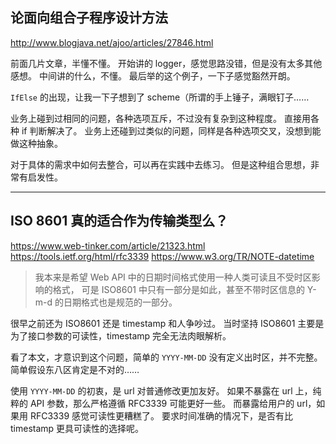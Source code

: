 ## 论面向组合子程序设计方法

http://www.blogjava.net/ajoo/articles/27846.html

前面几片文章，半懂不懂。
开始讲的 logger，感觉思路没错，但是没有太多其他感想。
中间讲的什么，不懂。
最后举的这个例子，一下子感觉豁然开朗。

`IfElse` 的出现，让我一下子想到了 scheme（所谓的手上锤子，满眼钉子……

业务上碰到过相同的问题，各种选项互斥，不过没有复杂到这种程度。
直接用各种 if 判断解决了。
业务上还碰到过类似的问题，同样是各种选项交叉，没想到能做这种抽象。

对于具体的需求中如何去整合，可以再在实践中去练习。
但是这种组合思想，非常有启发性。

---

## ISO 8601 真的适合作为传输类型么？

https://www.web-tinker.com/article/21323.html
https://tools.ietf.org/html/rfc3339
https://www.w3.org/TR/NOTE-datetime

> 我本来是希望 Web API 中的日期时间格式使用一种人类可读且不受时区影响的格式，
> 可是 ISO8601 中只有一部分是如此，甚至不带时区信息的 Y-m-d 的日期格式也是规范的一部分。

很早之前还为 ISO8601 还是 timestamp 和人争吵过。
当时坚持 ISO8601 主要是为了接口参数的可读性，timestamp 完全无法肉眼解析。

看了本文，才意识到这个问题，简单的 `YYYY-MM-DD` 没有定义出时区，并不完整。
简单假设东八区肯定是不对的……

使用 `YYYY-MM-DD` 的初衷，是 url 对普通修改更加友好。
如果不暴露在 url 上，纯粹的 API 参数，那么严格遵循 RFC3339 可能更好一些。
而暴露给用户的 url，如果用 RFC3339 感觉可读性更糟糕了。
要求时间准确的情况下，是否有比 timestamp 更具可读性的选择呢。
